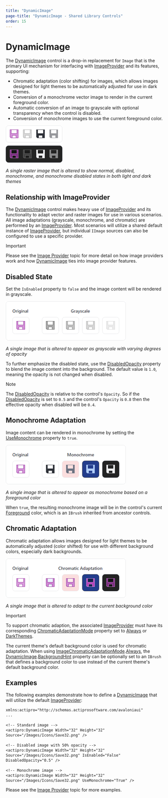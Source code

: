 ```yaml
---
title: "DynamicImage"
page-title: "DynamicImage - Shared Library Controls"
order: 15
---
```

# DynamicImage

The [DynamicImage](xref:@ActiproUIRoot.Controls.DynamicImage) control is a drop-in replacement for `Image` that is the primary UI mechanism for interfacing with [ImageProvider](../../themes/image-provider.md) and its features, supporting:

- Chromatic adaptation (color shifting) for images, which allows images designed for light themes to be automatically adjusted for use in dark themes.
- Conversion of a monochrome vector image to render in the current foreground color.
- Automatic conversion of an image to grayscale with optional transparency when the control is disabled.
- Conversion of monochrome images to use the current foreground color.

![Screenshot](../images/dynamicimage-multi.png)

*A single raster image that is altered to show normal, disabled, monochrome, and monochrome disabled states in both light and dark themes*

## Relationship with ImageProvider

The [DynamicImage](xref:@ActiproUIRoot.Controls.DynamicImage) control makes heavy use of [ImageProvider](../../themes/image-provider.md) and its functionality to adapt vector and raster images for use in various scenarios.  All image adaptations (grayscale, monochrome, and chromatic) are performed by an [ImageProvider](../../themes/image-provider.md).  Most scenarios will utilize a shared default instance of [ImageProvider](../../themes/image-provider.md), but individual `IImage` sources can also be configured to use a specific provider.

> [!IMPORTANT]
> Please see the [Image Provider](../../themes/image-provider.md) topic for more detail on how image providers work and how [DynamicImage](xref:@ActiproUIRoot.Controls.DynamicImage) ties into image provider features.

## Disabled State

Set the `IsEnabled` property to `false` and the image content will be rendered in grayscale.

![Screenshot](../../shared/images/dynamicimage-grayscale.png)

*A single image that is altered to appear as grayscale with varying degrees of opacity*

To further emphasize the disabled state, use the [DisabledOpacity](xref:@ActiproUIRoot.Controls.DynamicImage.DisabledOpacity) property to blend the image content into the background.  The default value is `1.0`, meaning the opacity is not changed when disabled.

> [!NOTE]
> The [DisabledOpacity](xref:@ActiproUIRoot.Controls.DynamicImage.DisabledOpacity) is relative to the control's `Opacity`.  So if the [DisabledOpacity](xref:@ActiproUIRoot.Controls.DynamicImage.DisabledOpacity) is set to `0.5` and the control's `Opacity` is `0.8` then the effective opacity when disabled will be `0.4`.

## Monochrome Adaptation

Image content can be rendered in monochrome by setting the [UseMonochrome](xref:@ActiproUIRoot.Controls.DynamicImage.UseMonochrome) property to `true`.

![Screenshot](../../shared/images/dynamicimage-monochrome.png)

*A single image that is altered to appear as monochrome based on a foreground color*

When `true`, the resulting monochrome image will be in the control's current [Foreground](xref:@ActiproUIRoot.Controls.DynamicImage.Foreground) color, which is an `IBrush` inherited from ancestor controls.

## Chromatic Adaptation

Chromatic adaptation allows images designed for light themes to be automatically adjusted (color shifted) for use with different background colors, especially dark backgrounds.

![Screenshot](../../shared/images/dynamicimage-chromatic.png)

*A single image that is altered to adapt to the current background color*


> [!IMPORTANT]
> To support chromatic adaption, the associated [ImageProvider](../../themes/image-provider.md) must have its corresponding [ChromaticAdaptationMode](xref:@ActiproUIRoot.Media.ImageProvider.ChromaticAdaptationMode) property set to [Always](xref:@ActiproUIRoot.Media.ImageChromaticAdaptationMode.Always) or [DarkThemes](xref:@ActiproUIRoot.Media.ImageChromaticAdaptationMode.DarkThemes).

The current theme's default background color is used for chromatic adaptation. When using [ImageChromaticAdaptationMode](xref:@ActiproUIRoot.Media.ImageChromaticAdaptationMode).[Always](xref:@ActiproUIRoot.Media.ImageChromaticAdaptationMode.Always), the [DynamicImage](xref:@ActiproUIRoot.Controls.DynamicImage).[BackgroundHint](xref:@ActiproUIRoot.Controls.DynamicImage.BackgroundHint) property can be optionally set to an `IBrush` that defines a background color to use instead of the current theme's default background color.

## Examples

The following examples demonstrate how to define a [DynamicImage](xref:@ActiproUIRoot.Controls.DynamicImage) that will utilize the default [ImageProvider](../../themes/image-provider.md):

```xaml
xmlns:actipro="http://schemas.actiprosoftware.com/avaloniaui"
...

<!-- Standard image -->
<actipro:DynamicImage Width="32" Height="32" Source="/Images/Icons/Save32.png" />

<!-- Disabled image with 50% opacity -->
<actipro:DynamicImage Width="32" Height="32" Source="/Images/Icons/Save32.png" IsEnabled="False" DisabledOpacity="0.5" />

<!-- Monochrome image -->
<actipro:DynamicImage Width="32" Height="32" Source="/Images/Icons/Save32.png" UseMonochrome="True" />
```

Please see the [Image Provider](../../themes/image-provider.md) topic for more examples.